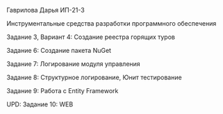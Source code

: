 Гаврилова Дарья ИП-21-3 

Инструментальные средства разработки программного обеспечения

Задание 3, Вариант 4: Создание реестра горящих туров

Задание 6: Создание пакета NuGet

Задание 7: Логирование модуля управления

Задание 8: Структурное логирование, Юнит тестирование

Задание 9: Работа с Entity Framework

UPD: Задание 10: WEB
